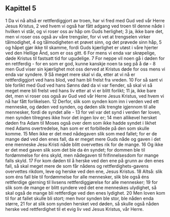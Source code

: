 ## Kapittel 5

1 Da vi nå altså er rettferdiggjort av troen, har vi fred med Gud ved vår Herre Jesus Kristus,
2 ved hvem vi også har fått adgang ved troen til denne nåde i hvilken vi står, og vi roser oss av håp om Guds herlighet;
3 ja, ikke bare det, men vi roser oss også av våre trengsler, for vi vet at trengselen virker tålmodighet,
4 og tålmodigheten et prøvet sinn, og det prøvede sinn håp,
5 og håpet gjør ikke til skamme, fordi Guds kjærlighet er utøst i våre hjerter ved den Hellige Ånd, som er oss gitt.
6 For mens vi enda var skrøpelige, døde Kristus til fastsatt tid for ugudelige.
7 For neppe vil noen gå i døden for en rettferdig - for en som er god, kunne kanskje noen ta seg på å dø -
8 men Gud viser sin kjærlighet mot oss derved at Kristus døde for oss mens vi enda var syndere.
9 Så meget mere skal vi da, etter at vi nå er rettferdiggjort ved hans blod, ved ham bli frelst fra vreden.
10 For så sant vi ble forlikt med Gud ved hans Sønns død da vi var fiender, så skal vi så meget mere bli frelst ved hans liv etter at vi er blitt forlikt;
11 ja, ikke bare det, men vi roser oss også av Gud ved vår Herre Jesus Kristus, ved hvem vi nå har fått forlikelsen.
12 Derfor, slik som synden kom inn i verden ved ett menneske, og døden ved synden, og døden slik trengte igjennom til alle mennesker, fordi de syndet alle -
13 for vel var det synd i verden før loven, men synden tilregnes ikke hvor det ingen lov er;
14 men allikevel hersket døden fra Adam til Moses også over dem som ikke hadde syndet i likhet med Adams overtredelse, han som er et forbillede på den som skulle komme.
15 Men ikke er det med nådegaven slik som med fallet; for er de mange død ved den enes fall, da er meget mere Guds nåde og gaven i det ene menneske Jesu Kristi nåde blitt overvettes rik for de mange.
16 Og ikke er det med gaven slik som det ble da én syndet; for dommen ble til fordømmelse for éns skyld, men nådegaven til frifinnelsesdom for mange falls skyld.
17 For kom døden til å herske ved den ene på grunn av den enes fall, så skal meget mere de som får nådens og rettferdighets-gavens overvettes rikdom, leve og herske ved den ene, Jesus Kristus.
18 Altså: slik som éns fall ble til fordømmelse for alle mennesker, slik ble også éns rettferdige gjerning til livsens rettferdiggjørelse for alle mennesker;
19 for slik som de mange er blitt syndere ved det ene menneskes ulydighet, så skal også de mange bli rettferdige ved den enes lydighet.
20 Men loven kom til for at fallet skulle bli stort; men hvor synden ble stor, ble nåden enda større,
21 for at slik som synden hersket ved døden, så skulle også nåden herske ved rettferdighet til et evig liv ved Jesus Kristus, vår Herre.
